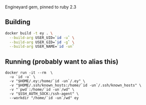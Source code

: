 Engineyard gem, pinned to ruby 2.3

## Building
```sh
docker build -t ey . \
  --build-arg USER_UID=`id -u` \
  --build-arg USER_GID=`id -g` \
  --build-arg USER_NAME=`id -un`
```

## Running (probably want to alias this)

```
docker run -it --rm  \
  -u `id -u` \
  -v "$HOME/.ey:/home/`id -un`/.ey" \
  -v "$HOME/.ssh/known_hosts:/home/`id -un`/.ssh/known_hosts" \
  -v "`pwd`:/home/`id -un`/wd" \
  -v "$SSH_AUTH_SOCK:/ssh-agent" \
  --workdir "/home/`id -un`/wd" ey
```
